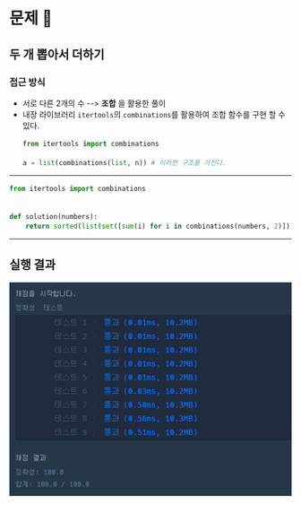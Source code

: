 # 문제 :book:

## 두 개 뽑아서 더하기

### 접근 방식

- 서로 다른 2개의 수 --> **조합** 을 활용한 풀이
- 내장 라이브러리 `itertools`의 `combinations`를 활용하여 조합 함수를 구현 할 수 있다.
    ```python
    from itertools import combinations
        
    a = list(combinations(list, n)) # 이러한 구조를 가진다.
     ```
  
<hr>

```python
from itertools import combinations


def solution(numbers):
    return sorted(list(set([sum(i) for i in combinations(numbers, 2)])))
```

<hr>

## 실행 결과

![img.png](img.png)
